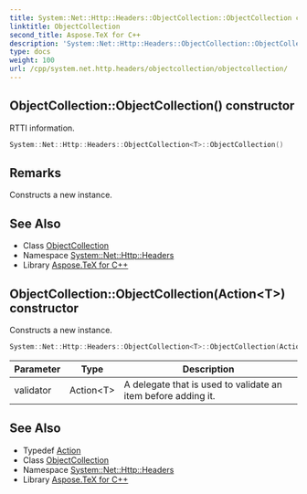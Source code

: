 ```yaml
---
title: System::Net::Http::Headers::ObjectCollection::ObjectCollection constructor
linktitle: ObjectCollection
second_title: Aspose.TeX for C++
description: 'System::Net::Http::Headers::ObjectCollection::ObjectCollection constructor. RTTI information in C++.'
type: docs
weight: 100
url: /cpp/system.net.http.headers/objectcollection/objectcollection/
---
```

## ObjectCollection::ObjectCollection() constructor


RTTI information.

```cpp
System::Net::Http::Headers::ObjectCollection<T>::ObjectCollection()
```

## Remarks


Constructs a new instance. 
## See Also

* Class [ObjectCollection](../)
* Namespace [System::Net::Http::Headers](../../)
* Library [Aspose.TeX for C++](../../../)
## ObjectCollection::ObjectCollection(Action\<T\>) constructor


Constructs a new instance.

```cpp
System::Net::Http::Headers::ObjectCollection<T>::ObjectCollection(Action<T> validator)
```


| Parameter | Type | Description |
| --- | --- | --- |
| validator | Action\<T\> | A delegate that is used to validate an item before adding it. |

## See Also

* Typedef [Action](../../../system/action/)
* Class [ObjectCollection](../)
* Namespace [System::Net::Http::Headers](../../)
* Library [Aspose.TeX for C++](../../../)
